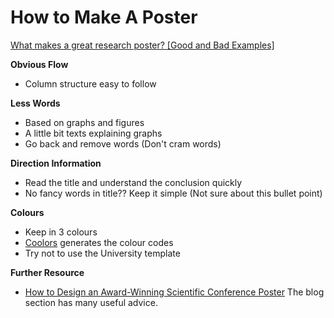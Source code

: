 # How to Make A Poster

[What makes a great research poster? [Good and Bad Examples]](https://www.youtube.com/watch?v=ZwiTqrVfDFU)

**Obvious Flow**

- Column structure easy to follow

**Less Words**

- Based on graphs and figures
- A little bit texts explaining graphs
- Go back and remove words (Don't cram words)

**Direction Information**

- Read the title and understand the conclusion quickly
- No fancy words in title?? Keep it simple (Not sure about this bullet point)

**Colours**

- Keep in 3 colours
- [Coolors](https://coolors.co) generates the colour codes 
- Try not to use the University template

**Further Resource**

- [How to Design an Award-Winning Scientific Conference Poster](https://www.animateyour.science/post/how-to-design-an-award-winning-conference-poster) The blog section has many useful advice.